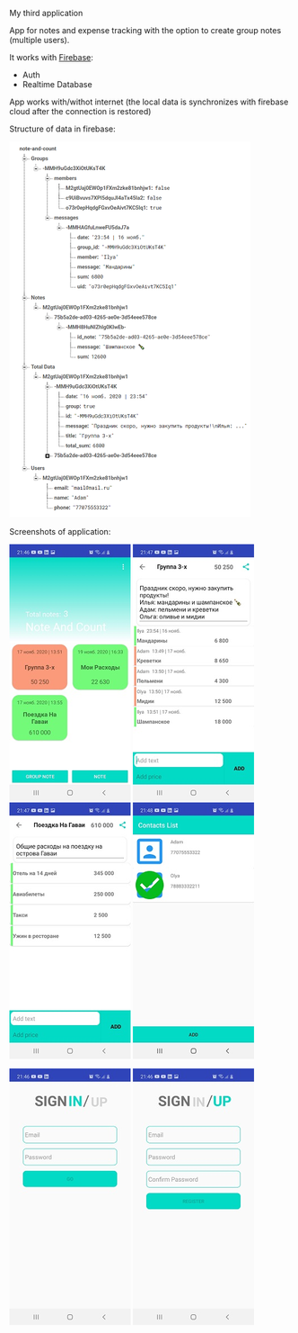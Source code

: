 My third application

App for notes and expense tracking with the option to create group notes (multiple users).

It works with [Firebase](https://github.com/ZaberZiv/Note-Count/tree/main/app/src/main/java/com/zivapp/notes/firebase):
- Auth
- Realtime Database

App works with/withot internet (the local data is synchronizes with firebase cloud after the connection is restored)

Structure of data in firebase:


![Image alt](https://github.com/ZaberZiv/Note-Count/blob/main/screenshots/Screenshot_1.png)

Screenshots of application:


![Image alt](https://github.com/ZaberZiv/Note-Count/blob/main/screenshots/Screenshot_20203.jpg)
![Image alt](https://github.com/ZaberZiv/Note-Count/blob/main/screenshots/Screenshot_20204.jpg)
![Image alt](https://github.com/ZaberZiv/Note-Count/blob/main/screenshots/Screenshot_20205.jpg)
![Image alt](https://github.com/ZaberZiv/Note-Count/blob/main/screenshots/Screenshot_20206.jpg)

![Image alt](https://github.com/ZaberZiv/Note-Count/blob/main/screenshots/Screenshot_20201.jpg)
![Image alt](https://github.com/ZaberZiv/Note-Count/blob/main/screenshots/Screenshot_20202.jpg)
